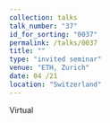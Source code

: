 ```yaml
---
collection: talks
talk_number: "37"
id_for_sorting: "0037"
permalink: /talks/0037
title: "" 
type: "invited seminar"
venue: "ETH, Zurich"
date: 04 /21
location: "Switzerland"
---
```


Virtual
